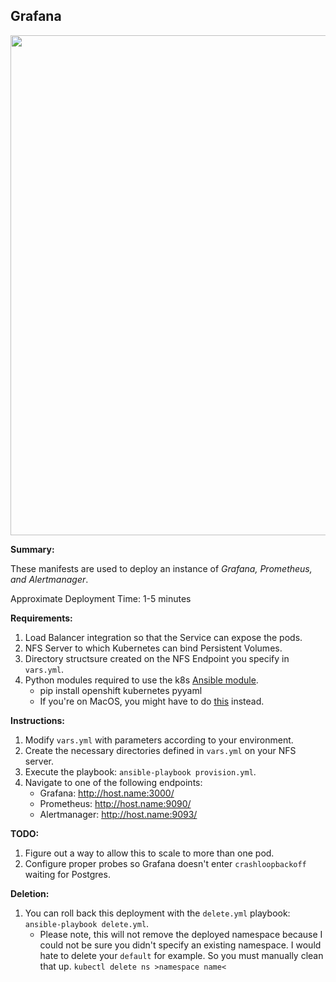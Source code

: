 ## Grafana

<p align="center">
  <img src="https://raw.githubusercontent.com/zimmertr/Kubernetes-Manifests/master/Grafana/screenshot.png" width="800">
</p>

**Summary:**

These manifests are used to deploy an instance of *Grafana, Prometheus, and Alertmanager*. 

Approximate Deployment Time: 1-5 minutes

**Requirements:**  

1. Load Balancer integration so that the Service can expose the pods.
2. NFS Server to which Kubernetes can bind Persistent Volumes.
3. Directory structsure created on the NFS Endpoint you specify in `vars.yml`.
4. Python modules required to use the k8s [Ansible module](https://docs.ansible.com/ansible/latest/modules/k8s_module.html).    
    * pip install openshift kubernetes pyyaml 
    * If you're on MacOS, you might have to do [this](https://github.com/ansible/ansible/issues/43637#issuecomment-443495763) instead.

**Instructions:**  

1. Modify `vars.yml` with parameters according to your environment.
2. Create the necessary directories defined in `vars.yml` on your NFS server.
3. Execute the playbook: `ansible-playbook provision.yml`.  
4. Navigate to one of the following endpoints:
    * Grafana: http://host.name:3000/
    * Prometheus: http://host.name:9090/
    * Alertmanager: http://host.name:9093/

**TODO:**

1. Figure out a way to allow this to scale to more than one pod.
2. Configure proper probes so Grafana doesn't enter `crashloopbackoff` waiting for Postgres.

**Deletion:**  

1. You can roll back this deployment with the `delete.yml` playbook: `ansible-playbook delete.yml`.
    * Please note, this will not remove the deployed namespace because I could not be sure you didn't specify an existing namespace. I would hate to delete your `default` for example. So you must manually clean that up. `kubectl delete ns >namespace name<`
